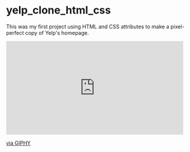 # yelp_clone_html_css

This was my first project using HTML and CSS attributes to make a pixel-perfect copy of Yelp's homepage. 

<iframe src="https://giphy.com/embed/O7MpL1ATqcORBfzO3p" width="480" height="254" frameBorder="0" class="giphy-embed" allowFullScreen></iframe><p><a href="https://giphy.com/gifs/O7MpL1ATqcORBfzO3p">via GIPHY</a></p>

